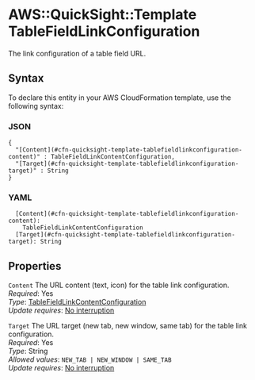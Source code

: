 # AWS::QuickSight::Template TableFieldLinkConfiguration<a name="aws-properties-quicksight-template-tablefieldlinkconfiguration"></a>

The link configuration of a table field URL\.

## Syntax<a name="aws-properties-quicksight-template-tablefieldlinkconfiguration-syntax"></a>

To declare this entity in your AWS CloudFormation template, use the following syntax:

### JSON<a name="aws-properties-quicksight-template-tablefieldlinkconfiguration-syntax.json"></a>

```
{
  "[Content](#cfn-quicksight-template-tablefieldlinkconfiguration-content)" : TableFieldLinkContentConfiguration,
  "[Target](#cfn-quicksight-template-tablefieldlinkconfiguration-target)" : String
}
```

### YAML<a name="aws-properties-quicksight-template-tablefieldlinkconfiguration-syntax.yaml"></a>

```
  [Content](#cfn-quicksight-template-tablefieldlinkconfiguration-content): 
    TableFieldLinkContentConfiguration
  [Target](#cfn-quicksight-template-tablefieldlinkconfiguration-target): String
```

## Properties<a name="aws-properties-quicksight-template-tablefieldlinkconfiguration-properties"></a>

`Content`  <a name="cfn-quicksight-template-tablefieldlinkconfiguration-content"></a>
The URL content \(text, icon\) for the table link configuration\.  
*Required*: Yes  
*Type*: [TableFieldLinkContentConfiguration](aws-properties-quicksight-template-tablefieldlinkcontentconfiguration.md)  
*Update requires*: [No interruption](https://docs.aws.amazon.com/AWSCloudFormation/latest/UserGuide/using-cfn-updating-stacks-update-behaviors.html#update-no-interrupt)

`Target`  <a name="cfn-quicksight-template-tablefieldlinkconfiguration-target"></a>
The URL target \(new tab, new window, same tab\) for the table link configuration\.  
*Required*: Yes  
*Type*: String  
*Allowed values*: `NEW_TAB | NEW_WINDOW | SAME_TAB`  
*Update requires*: [No interruption](https://docs.aws.amazon.com/AWSCloudFormation/latest/UserGuide/using-cfn-updating-stacks-update-behaviors.html#update-no-interrupt)